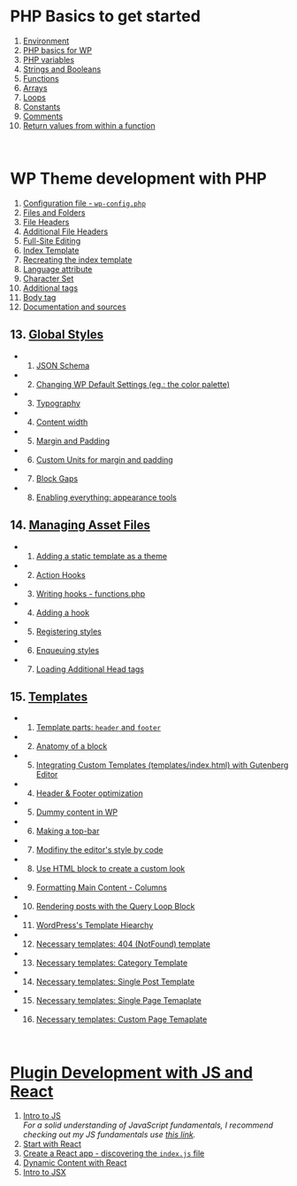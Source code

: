 # PHP Basics to get started

1. [Environment](https://github.com/Klosmi/WP-dev/blob/main/WPDevNotes.md#environment)  
2. [PHP basics for WP](https://github.com/Klosmi/WP-dev/blob/main/WPDevNotes.md#php)     
3. [PHP variables](https://github.com/Klosmi/WP-dev/blob/main/WPDevNotes.md#php-variables)     
4. [Strings and Booleans](https://github.com/Klosmi/WP-dev/blob/main/WPDevNotes.md#strings-and-booleans)     
5. [Functions](https://github.com/Klosmi/WP-dev/blob/main/WPDevNotes.md#functions)     
6. [Arrays](https://github.com/Klosmi/WP-dev/blob/main/WPDevNotes.md#arrays)     
7. [Loops](https://github.com/Klosmi/WP-dev/blob/main/WPDevNotes.md#loops)     
8. [Constants](https://github.com/Klosmi/WP-dev/blob/main/WPDevNotes.md#constants)     
9. [Comments](https://github.com/Klosmi/WP-dev/blob/main/WPDevNotes.md#comments)   
10. [Return values from within a function](https://github.com/Klosmi/WP-dev/blob/main/WPDevNotes.md#return-values-from-within-a-function)

<br>

# WP Theme development with PHP

1. [Configuration file - `wp-config.php`](https://github.com/Klosmi/WP-dev/blob/main/WPDevNotes.md#configuration-file)      
2. [Files and Folders](https://github.com/Klosmi/WP-dev/blob/main/WPDevNotes.md#files-and-folders-of-wordpress)  
3. [File Headers](https://github.com/Klosmi/WP-dev/blob/main/WPDevNotes.md#file-headers)      
4. [Additional File Headers](https://github.com/Klosmi/WP-dev/blob/main/WPDevNotes.md#additional-file-headers)   
5. [Full-Site Editing](https://github.com/Klosmi/WP-dev/blob/main/WPDevNotes.md#full-site-editing-fse)      
6. [Index Template](https://github.com/Klosmi/WP-dev/blob/main/WPDevNotes.md#index-template)     
7. [Recreating the index template](https://github.com/Klosmi/WP-dev/blob/main/WPDevNotes.md#recreating-the-index-template)     
8. [Language attribute](https://github.com/Klosmi/WP-dev/blob/main/WPDevNotes.md#language-attribute)   
9. [Character Set](https://github.com/Klosmi/WP-dev/blob/main/WPDevNotes.md#character-set)     
10. [Additional tags](https://github.com/Klosmi/WP-dev/blob/main/WPDevNotes.md#additional-tags)    
11. [Body tag](https://github.com/Klosmi/WP-dev/blob/main/WPDevNotes.md#body-tag)     
12. [Documentation and sources](https://github.com/Klosmi/WP-dev/blob/main/WPDevNotes.md#documentation-and-sources)    
## 13. [Global Styles](https://github.com/Klosmi/WP-dev/blob/main/WPDevNotes.md#global-styles)     
-  1. [JSON Schema](https://github.com/Klosmi/WP-dev/blob/main/WPDevNotes.md#json-schema)    
-  2. [Changing WP Default Settings (eg.: the color palette)](https://github.com/Klosmi/WP-dev/blob/main/WPDevNotes.md#changing-wp-default-settings-eg-the-color-palette)
-  3. [Typography](https://github.com/Klosmi/WP-dev/blob/main/WPDevNotes.md#wp-typography---font-settings)     
-  4. [Content width](https://github.com/Klosmi/WP-dev/blob/main/WPDevNotes.md#content-width)      
-  5. [Margin and Padding](https://github.com/Klosmi/WP-dev/blob/main/WPDevNotes.md#margin-and-padding)
-  6. [Custom Units for margin and padding](https://github.com/Klosmi/WP-dev/blob/main/WPDevNotes.md#custom-units-for-margin-and-padding)      
-  7. [Block Gaps](https://github.com/Klosmi/WP-dev/blob/main/WPDevNotes.md#block-gaps)      
-  8. [Enabling everything: appearance tools](https://github.com/Klosmi/WP-dev/blob/main/WPDevNotes.md#enabling-everything-appearance-tools)
## 14. [Managing Asset Files](https://github.com/Klosmi/WP-dev/blob/main/WPDevNotes.md#managing-asset-files)
- 1. [Adding a static template as a theme](https://github.com/Klosmi/WP-dev/blob/main/WPDevNotes.md#adding-a-static-template-as-a-theme)   
- 2. [Action Hooks](https://github.com/Klosmi/WP-dev/blob/main/WPDevNotes.md#action-hooks)   
- 3. [Writing hooks - functions.php](https://github.com/Klosmi/WP-dev/blob/main/WPDevNotes.md#writing-hooks---functionsphp)    
- 4. [Adding a hook](https://github.com/Klosmi/WP-dev/blob/main/WPDevNotes.md#adding-a-hook)    
- 5. [Registering styles](https://github.com/Klosmi/WP-dev/blob/main/WPDevNotes.md#registering-styles)   
- 6. [Enqueuing styles](https://github.com/Klosmi/WP-dev/blob/main/WPDevNotes.md#enqueuing-styles)
- 7. [Loading Additional Head tags](https://github.com/Klosmi/WP-dev/blob/main/WPDevNotes.md#loading-additional-head-tags)
## 15. [Templates](https://github.com/Klosmi/WP-dev/blob/main/WPDevNotes.md#templates)    
- 1. [Template parts: `header` and `footer`](https://github.com/Klosmi/WP-dev/blob/main/WPDevNotes.md#template-part-header-and-footer)
- 2. [Anatomy of a block](https://github.com/Klosmi/WP-dev/blob/main/WPDevNotes.md#anatomy-of-a-block)
- 5. [Integrating Custom Templates (templates/index.html) with Gutenberg Editor](https://github.com/Klosmi/WP-dev/blob/main/WPDevNotes.md#integrating-custom-templates-templatesindexhtml-with-gutenberg-editor)   
- 4. [Header & Footer optimization](https://github.com/Klosmi/WP-dev/blob/main/WPDevNotes.md#header-footer-optimization)
- 5. [Dummy content in WP](https://github.com/Klosmi/WP-dev/blob/main/WPDevNotes.md#dummy-content-in-wp)
- 6. [Making a top-bar](https://github.com/Klosmi/WP-dev/blob/main/WPDevNotes.md#making-a-top-bar)
- 7. [Modifiny the editor's style by code](https://github.com/Klosmi/WP-dev/blob/main/WPDevNotes.md#modifiny-the-editors-style-by-code)
- 8. [Use HTML block to create a custom look](https://github.com/Klosmi/WP-dev/blob/main/WPDevNotes.md#use-html-block-to-create-a-custom-look)
- 9. [Formatting Main Content - Columns](https://github.com/Klosmi/WP-dev/blob/main/WPDevNotes.md#formatting-main-content---columns)   
- 10. [Rendering posts with the Query Loop Block](https://github.com/Klosmi/WP-dev/blob/main/WPDevNotes.md#rendering-posts-with-the-query-loop-block)     
- 11. [WordPress's Template Hiearchy](https://github.com/Klosmi/WP-dev/blob/main/WPDevNotes.md#wordpresss-template-hiearchy)    
- 12. [Necessary templates: 404 (NotFound) template](https://github.com/Klosmi/WP-dev/blob/main/WPDevNotes.md#necessary-templates-404-notfound-template)
- 13. [Necessary templates: Category Template](https://github.com/Klosmi/WP-dev/blob/main/WPDevNotes.md#necessary-templates-category-template)
- 14. [Necessary templates: Single Post Template](https://github.com/Klosmi/WP-dev/blob/main/WPDevNotes.md#necessary-templates-single-post-template)
- 15. [Necessary templates: Single Page Temaplate](https://github.com/Klosmi/WP-dev/blob/main/WPDevNotes.md#necessary-templates-single-page-temaplate)
- 16. [Necessary templates: Custom Page Temaplate](https://github.com/Klosmi/WP-dev/blob/main/WPDevNotes.md#necessary-templates-custom-page-temaplate)

<br>

# [Plugin Development with JS and React](https://developer.wordpress.org/news/2024/03/26/how-to-use-wordpress-react-components-for-plugin-pages/)    

1. [Intro to JS](https://github.com/Klosmi/WP-dev/blob/main/WPDevNotes.md#intro-to-js)        
*For a solid understanding of JavaScript fundamentals, I recommend checking out my JS fundamentals use [this link](https://github.com/Klosmi/html-basics?tab=readme-ov-file#javascript--basics).*
2. [Start with React](https://github.com/Klosmi/WP-dev/blob/main/WPDevNotes.md#intro-to-react)
3. [Create a React app - discovering the `index.js` file](https://github.com/Klosmi/WP-dev/blob/main/WPDevNotes.md#creating-a-react-app---discovering-the-indexjs-file)
4. [Dynamic Content with React](https://github.com/Klosmi/WP-dev/blob/main/WPDevNotes.md#dynamic-content-with-react)
5. [Intro to JSX](https://github.com/Klosmi/WP-dev/blob/main/WPDevNotes.md#intro-to-jsx)
